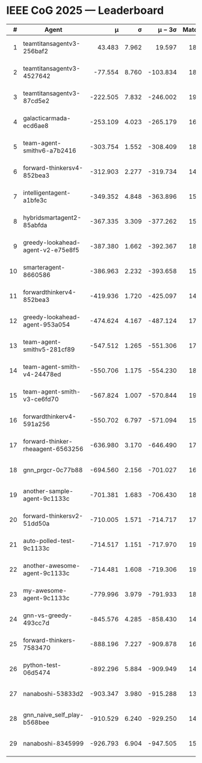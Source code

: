 # IEEE CoG 2025 — Leaderboard

| # | Agent | μ | σ | μ − 3σ | Matches | Updated |
|---:|---|---:|---:|---:|---:|---|
| 1 | teamtitansagentv3-256baf2 | 43.483 | 7.962 | 19.597 | 18396 | 2025-08-24 08:59 |
| 2 | teamtitansagentv3-4527642 | -77.554 | 8.760 | -103.834 | 18190 | 2025-08-24 08:59 |
| 3 | teamtitansagentv3-87cd5e2 | -222.505 | 7.832 | -246.002 | 19486 | 2025-08-24 08:59 |
| 4 | galacticarmada-ecd6ae8 | -253.109 | 4.023 | -265.179 | 16840 | 2025-08-24 08:59 |
| 5 | team-agent-smithv6-a7b2416 | -303.754 | 1.552 | -308.409 | 18340 | 2025-08-24 08:59 |
| 6 | forward-thinkersv4-852bea3 | -312.903 | 2.277 | -319.734 | 14940 | 2025-08-24 08:59 |
| 7 | intelligentagent-a1bfe3c | -349.352 | 4.848 | -363.896 | 15520 | 2025-08-24 08:59 |
| 8 | hybridsmartagent2-85abfda | -367.335 | 3.309 | -377.262 | 15400 | 2025-08-24 08:59 |
| 9 | greedy-lookahead-agent-v2-e75e8f5 | -387.380 | 1.662 | -392.367 | 18710 | 2025-08-24 08:59 |
| 10 | smarteragent-8660586 | -386.963 | 2.232 | -393.658 | 15292 | 2025-08-24 08:59 |
| 11 | forwardthinkerv4-852bea3 | -419.936 | 1.720 | -425.097 | 14977 | 2025-08-24 08:59 |
| 12 | greedy-lookahead-agent-953a054 | -474.624 | 4.167 | -487.124 | 17070 | 2025-08-24 08:59 |
| 13 | team-agent-smithv5-281cf89 | -547.512 | 1.265 | -551.306 | 17940 | 2025-08-24 08:59 |
| 14 | team-agent-smith-v4-24478ed | -550.706 | 1.175 | -554.230 | 18816 | 2025-08-24 08:59 |
| 15 | team-agent-smith-v3-ce6fd70 | -567.824 | 1.007 | -570.844 | 19296 | 2025-08-24 08:59 |
| 16 | forwardthinkerv4-591a256 | -550.702 | 6.797 | -571.094 | 15157 | 2025-08-24 08:59 |
| 17 | forward-thinker-rheaagent-6563256 | -636.980 | 3.170 | -646.490 | 17416 | 2025-08-24 08:59 |
| 18 | gnn_prgcr-0c77b88 | -694.560 | 2.156 | -701.027 | 16240 | 2025-08-24 08:59 |
| 19 | another-sample-agent-9c1133c | -701.381 | 1.683 | -706.430 | 18280 | 2025-08-24 08:59 |
| 20 | forward-thinkersv2-51dd50a | -710.005 | 1.571 | -714.717 | 17636 | 2025-08-24 08:59 |
| 21 | auto-polled-test-9c1133c | -714.517 | 1.151 | -717.970 | 19120 | 2025-08-24 08:59 |
| 22 | another-awesome-agent-9c1133c | -714.481 | 1.608 | -719.306 | 19620 | 2025-08-24 08:59 |
| 23 | my-awesome-agent-9c1133c | -779.996 | 3.979 | -791.933 | 18320 | 2025-08-24 08:59 |
| 24 | gnn-vs-greedy-493cc7d | -845.576 | 4.285 | -858.430 | 14600 | 2025-08-24 08:59 |
| 25 | forward-thinkers-7583470 | -888.196 | 7.227 | -909.878 | 16640 | 2025-08-24 08:59 |
| 26 | python-test-06d5474 | -892.296 | 5.884 | -909.949 | 14550 | 2025-08-24 08:59 |
| 27 | nanaboshi-53833d2 | -903.347 | 3.980 | -915.288 | 13980 | 2025-08-24 08:59 |
| 28 | gnn_naive_self_play-b568bee | -910.529 | 6.240 | -929.250 | 14420 | 2025-08-24 08:59 |
| 29 | nanaboshi-8345999 | -926.793 | 6.904 | -947.505 | 15070 | 2025-08-24 08:59 |
